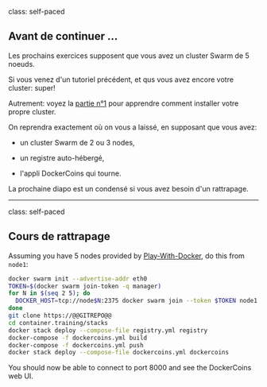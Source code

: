 class: self-paced

## Avant de continuer ...

Les prochains exercices supposent que vous avez un cluster Swarm de 5 noeuds.

Si vous venez d'un tutoriel précédent, et qus vous avez encore votre cluster: super!

Autrement: voyez la [partie n°1](#part-1) pour apprendre comment installer votre propre cluster.

On reprendra exactement où on vous a laissé, en supposant que vous avez:

 - un cluster Swarm de 2 ou 3 nodes,

 - un registre auto-hébergé,

 - l'appli DockerCoins qui tourne.

La prochaine diapo est un condensé si vous avez besoin d'un rattrapage.

---

class: self-paced

## Cours de rattrapage

Assuming you have 5 nodes provided by
[Play-With-Docker](http://www.play-with-docker/), do this from `node1`:

```bash
docker swarm init --advertise-addr eth0
TOKEN=$(docker swarm join-token -q manager)
for N in $(seq 2 5); do
  DOCKER_HOST=tcp://node$N:2375 docker swarm join --token $TOKEN node1:2377
done
git clone https://@@GITREPO@@
cd container.training/stacks
docker stack deploy --compose-file registry.yml registry
docker-compose -f dockercoins.yml build
docker-compose -f dockercoins.yml push
docker stack deploy --compose-file dockercoins.yml dockercoins
```

You should now be able to connect to port 8000 and see the DockerCoins web UI.
